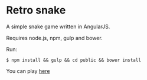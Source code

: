 Retro snake
=====

A simple snake game written in AngularJS.

Requires node.js, npm, gulp and bower.

Run:

````
$ npm install && gulp && cd public && bower install
````

You can play [here](http://retrosnake.com/)
